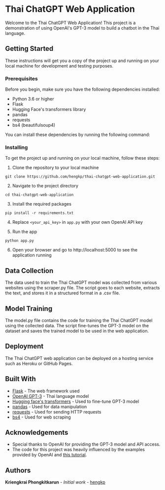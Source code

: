 # Thai ChatGPT Web Application

Welcome to the Thai ChatGPT Web Application! This project is a demonstration of using OpenAI's GPT-3 model to build a chatbot in the Thai language.

## Getting Started

These instructions will get you a copy of the project up and running on your local machine for development and testing purposes.

### Prerequisites
Before you begin, make sure you have the following dependencies installed:

- Python 3.6 or higher
- Flask
- Hugging Face's transformers library
- pandas
- requests
- bs4 (beautifulsoup4)

You can install these dependencies by running the following command:


### Installing
To get the project up and running on your local machine, follow these steps:

1. Clone the repository to your local machine
```
git clone https://github.com/hengkp/thai-chatgpt-web-application.git
```

2. Navigate to the project directory
```
cd thai-chatgpt-web-application
```

3. Install the required packages
```
pip install -r requirements.txt
```

4. Replace `<your_api_key>` in `app.py` with your own OpenAI API key

5. Run the app
```
python app.py
```

6. Open your browser and go to http://localhost:5000 to see the application running

## Data Collection

The data used to train the Thai ChatGPT model was collected from various websites using the scraper.py file. The script goes to each website, extracts the text, and stores it in a structured format in a .csv file.

## Model Training

The model.py file contains the code for training the Thai ChatGPT model using the collected data. The script fine-tunes the GPT-3 model on the dataset and saves the trained model to be used in the web application.

## Deployment

The Thai ChatGPT web application can be deployed on a hosting service such as Heroku or GitHub Pages.

## Built With

- [Flask](https://flask.palletsprojects.com/en/2.1.x/) - The web framework used
- [OpenAI GPT-3](https://openai.com/docs/api-reference/introduction/) - Thai language model
- [Hugging face's transformers](https://huggingface.co/transformers/) - Used to fine-tune GPT-3 model
- [pandas](https://pandas.pydata.org/) - Used for data manipulation
- [requests](https://pypi.org/project/requests/) - Used for sending HTTP requests
- [bs4](https://pypi.org/project/beautifulsoup4/) - Used for web scraping

## Acknowledgements

- Special thanks to OpenAI for providing the GPT-3 model and API access.
- The code for this project was heavily influenced by the examples provided by OpenAI and [this tutorial](https://www.twilio.com/blog/how-to-build-a-chatbot-with-openai-gpt-3-and-python).

## Authors

**Kriengkrai Phongkitkarun** - *Initial work* - [hengkp](https://github.com/hengkp)
